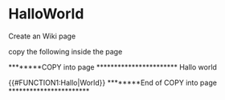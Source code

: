 # HalloWorld

Create an Wiki page 

copy the following inside the page

********COPY into page ***********************
<TAG1 arg1="xxx" arg2="xxx">
Hallo world
</TAG1>

{{#FUNCTION1:Hallo|World}}
********End of COPY into page ***********************
